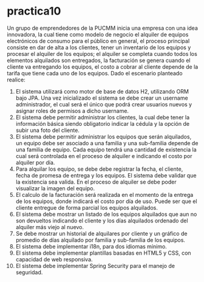 # practica10

Un grupo de emprendedores de la PUCMM inicia una empresa con una idea innovadora,
la cual tiene como modelo de negocio el alquiler de equipos electrónicos de consumo para
el público en general, el proceso principal consiste en dar de alta a los clientes, tener un
inventario de los equipos y procesar el alquiler de los equipos; el alquiler se completa
cuando todos los elementos alquilados son entregados, la facturación se genera cuando
el cliente va entregando los equipos, el costo a cobrar al cliente depende de la tarifa que
tiene cada uno de los equipos. Dado el escenario planteado realice:


1. El sistema utilizará como motor de base de datos H2, utilizando ORM bajo JPA.
Una vez inicializado el sistema se debe crear un username administrador, el cual será
el único que podrá crear usuarios nuevos y asignar roles de permisos a dicho
username.
2. El sistema debe permitir administrar los clientes, la cual debe tener la información
básica siendo obligatorio indicar la cédula y la opción de subir una foto del cliente.
3. El sistema debe permitir administrar los equipos que serán alquilados, un equipo
debe ser asociado a una familia y una sub-familia depende de una familia de
equipo. Cada equipo tendrá una cantidad de existencia la cual será controlada en
el proceso de alquiler e indicando el costo por alquiler por día.
4. Para alquilar los equipo, se debe debe registrar la fecha, el cliente, fecha de
promesa de entrega y los equipos. El sistema debe validar que la existencia sea
valida. En el proceso de alquiler se debe poder visualizar la imagen del equipo.
5. El calculo de la facturación será realizada en el momento de la entrega de los
equipos, donde indicará el costo por día de uso. Puede ser que el cliente entregue
de forma parcial los equipos alquilados.
6. El sistema debe mostrar un listado de los equipos alquilados que aun no son
devueltos indicando el cliente y los días alquilados ordenado del alquiler más viejo
al nuevo.
7. Se debe mostrar un historial de alquilares por cliente y un gráfico de promedio de
días alquilado por familia y sub-familia de los equipos.
8. El sistema debe implementar i18n, para dos idiomas mínimo.
9. El sistema debe implementar plantillas basadas en HTML5 y CSS, con capacidad
de web responsiva.
10. El sistema debe implementar Spring Security para el manejo de seguridad.
